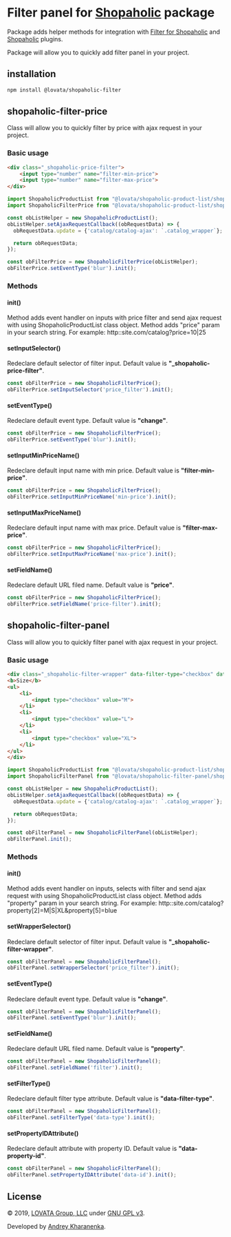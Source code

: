 # Filter panel for [Shopaholic](https://octobercms.com/plugin/lovata-shopaholic) package

Package adds helper methods for integration with [Filter for Shopaholic](https://octobercms.com/plugin/lovata-filtershopaholic)
and [Shopaholic](https://octobercms.com/plugin/lovata-shopaholic) plugins.

Package will allow you to quickly add filter panel in your project.

## installation

```bash
npm install @lovata/shopaholic-filter
```

## shopaholic-filter-price

Class will allow you to quickly filter by price with ajax request in your project.

### Basic usage

```html
<div class="_shopaholic-price-filter">
    <input type="number" name="filter-min-price">
    <input type="number" name="filter-max-price">
</div>
```

```javascript
import ShopaholicProductList from "@lovata/shopaholic-product-list/shopaholic-product-list";
import ShopaholicFilterPrice from "@lovata/shopaholic-product-list/shopaholic-filter-price";

const obListHelper = new ShopaholicProductList();
obListHelper.setAjaxRequestCallback((obRequestData) => {
  obRequestData.update = {'catalog/catalog-ajax': `.catalog_wrapper`};

  return obRequestData;
});

const obFilterPrice = new ShopaholicFilterPrice(obListHelper);
obFilterPrice.setEventType('blur').init();
```

### Methods

#### init()

Method adds event handler on inputs with price filter and send ajax request with using ShopaholicProductList class object.
Method adds "price" param in your search string. For example: http::site.com/catalog?price=10|25

#### setInputSelector()

Redeclare default selector of filter input.
Default value is **"_shopaholic-price-filter"**.

```javascript
const obFilterPrice = new ShopaholicFilterPrice();
obFilterPrice.setInputSelector('price_filter').init();
```

#### setEventType()

Redeclare default event type.
Default value is **"change"**.

```javascript
const obFilterPrice = new ShopaholicFilterPrice();
obFilterPrice.setEventType('blur').init();
```

#### setInputMinPriceName()

Redeclare default input name with min price.
Default value is **"filter-min-price"**.

```javascript
const obFilterPrice = new ShopaholicFilterPrice();
obFilterPrice.setInputMinPriceName('min-price').init();
```

#### setInputMaxPriceName()

Redeclare default input name with max price.
Default value is **"filter-max-price"**.

```javascript
const obFilterPrice = new ShopaholicFilterPrice();
obFilterPrice.setInputMaxPriceName('max-price').init();
```

#### setFieldName()

Redeclare default URL filed name.
Default value is **"price"**.

```javascript
const obFilterPrice = new ShopaholicFilterPrice();
obFilterPrice.setFieldName('price-filter').init();
```

## shopaholic-filter-panel

Class will allow you to quickly filter panel with ajax request in your project.

### Basic usage

```html
<div class="_shopaholic-filter-wrapper" data-filter-type="checkbox" data-property-id="2">
<b>Size</b>
<ul>
    <li>
        <input type="checkbox" value="M">
    </li>
    <li>
        <input type="checkbox" value="L">
    </li>
    <li>
        <input type="checkbox" value="XL">
    </li>
</ul>
</div>
```

```javascript
import ShopaholicProductList from "@lovata/shopaholic-product-list/shopaholic-product-list";
import ShopaholicFilterPanel from "@lovata/shopaholic-filter-panel/shopaholic-filter-panel";

const obListHelper = new ShopaholicProductList();
obListHelper.setAjaxRequestCallback((obRequestData) => {
  obRequestData.update = {'catalog/catalog-ajax': `.catalog_wrapper`};

  return obRequestData;
});

const obFilterPanel = new ShopaholicFilterPanel(obListHelper);
obFilterPanel.init();
```

### Methods

#### init()

Method adds event handler on inputs, selects with filter and send ajax request with using ShopaholicProductList class object.
Method adds "property" param in your search string. For example: http::site.com/catalog?property[2]=M|S|XL&property[5]=blue

#### setWrapperSelector()

Redeclare default selector of filter input.
Default value is **"_shopaholic-filter-wrapper"**.

```javascript
const obFilterPanel = new ShopaholicFilterPanel();
obFilterPanel.setWrapperSelector('price_filter').init();
```

#### setEventType()

Redeclare default event type.
Default value is **"change"**.

```javascript
const obFilterPanel = new ShopaholicFilterPanel();
obFilterPanel.setEventType('blur').init();
```

#### setFieldName()

Redeclare default URL filed name.
Default value is **"property"**.

```javascript
const obFilterPanel = new ShopaholicFilterPanel();
obFilterPanel.setFieldName('filter').init();
```

#### setFilterType()

Redeclare default filter type attribute.
Default value is **"data-filter-type"**.

```javascript
const obFilterPanel = new ShopaholicFilterPanel();
obFilterPanel.setFilterType('data-type').init();
```

#### setPropertyIDAttribute()

Redeclare default attribute with property ID.
Default value is **"data-property-id"**.

```javascript
const obFilterPanel = new ShopaholicFilterPanel();
obFilterPanel.setPropertyIDAttribute('data-id').init();
```

## License

© 2019, [LOVATA Group, LLC](https://github.com/lovata) under [GNU GPL v3](https://opensource.org/licenses/GPL-3.0).

Developed by [Andrey Kharanenka](https://github.com/kharanenka).